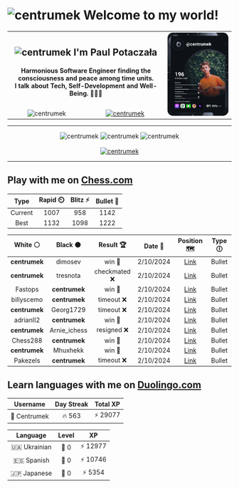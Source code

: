 <h1>
  <img
    src="https://emojis.slackmojis.com/emojis/images/1531849430/4246/blob-sunglasses.gif"
    width="30"
    alt="centrumek"
  />
  Welcome to my world!
</h1>

<table>
  <tbody>
    <tr>
      <td align="center" width="70%" colspan="2">
        <h2>
          <img
            src="https://raw.githubusercontent.com/MartinHeinz/MartinHeinz/master/wave.gif"
            width="30px"
            alt="centrumek"
          />
          I'm Paul Potaczała
        </h2>
        <h4>
          Harmonious Software Engineer finding the consciousness and peace among time units.
          <br/>
          I talk about Tech, Self-Development and Well-Being. 🌿🧘🚀
        </h4>
      </td>
      <td width="30%" rowspan="2">
        <a href="https://app.daily.dev/centrumek">
          <img
            src="./devcard.svg"
            alt="centrumek"
          />
        </a>
      </td>
    </tr>
    <tr align="center">
      <td>
        <img
          src="https://komarev.com/ghpvc/?username=centrumek&label=visitors&color=0e75b6&style=flat"
          alt="centrumek"
        >
      </td>
      <td>
        <a href="https://stackoverflow.com/users/14496012/centrumek">
          <img
            src="https://stackoverflow.com/users/flair/14496012.png?theme=dark"
            alt="centrumek"
          >
        </a>
      </td>
    </tr>
  </tbody>
</table>

---
<div align="center">
  <img 
    src="https://github-readme-stats.vercel.app/api?username=centrumek&show_icons=true&count_private=true&theme=dark&hide_border=true&hide=issues,contribs&bg_color=00000000"
    alt="centrumek"
  />
  <img
    src="https://github-readme-stats.vercel.app/api/top-langs/?username=centrumek&layout=compact&hide_border=true&theme=dark&bg_color=00000000&langs_count=6&exclude_repo=air-statistic-app"
    alt="centrumek"
  />
  <img 
    src="https://github-readme-streak-stats.herokuapp.com?user=centrumek&theme=dark&hide_border=true&background=FFFFFF00"
    alt="centrumek"
  />
  <br/>
  <br/>
  <a href="https://www.buymeacoffee.com/centrumek">
    <img
      src="https://cdn.buymeacoffee.com/buttons/v2/default-orange.png"
      height="50"
      width="210"
      alt="centrumek"
    />
  </a>
</div>

---

## Play with me on [Chess.com](https://www.chess.com/member/centrumek)

<div align="center">
<!--START_SECTION:chessStats-->
<!-- Automatically generated with https://github.com/Balastrong/chess-stats-action -->

| Type | Rapid ⏲️ | Blitz ⚡ | Bullet 🔫 |
|:---:|:---:|:---:|:---:|
| Current | 1007 | 958 | 1142 |
| Best | 1132 | 1098 | 1222 |

| White ⚪ | Black ⚫ | Result 🏆 | Date 📅 | Position 🗺️ | Type 🕕 |
|:---:|:---:|:---:|:---:|:---:|:---:|
| **centrumek** | dimosev | win 🥇 | 2/10/2024 | <a href="http://www.ee.unb.ca/cgi-bin/tervo/fen.pl?select=8/R7/1p1k1ppp/b7/P2p2P1/5P2/7P/1K6 b - -">Link</a> | Bullet |
| **centrumek** | tresnota | checkmated ❌ | 2/10/2024 | <a href="http://www.ee.unb.ca/cgi-bin/tervo/fen.pl?select=8/pppk4/3q4/1PK5/2Q5/2P5/P7/8 w - -">Link</a> | Bullet |
| Fastops | **centrumek** | win 🥇 | 2/10/2024 | <a href="http://www.ee.unb.ca/cgi-bin/tervo/fen.pl?select=6rr/ppkn4/2p5/3N4/8/6P1/PP3PKP/8 b - -">Link</a> | Bullet |
| billyscemo | **centrumek** | timeout ❌ | 2/10/2024 | <a href="http://www.ee.unb.ca/cgi-bin/tervo/fen.pl?select=8/p7/8/2P4p/1PB5/6PP/P2rk3/5RK1 b - -">Link</a> | Bullet |
| **centrumek** | Georg1729 | timeout ❌ | 2/10/2024 | <a href="http://www.ee.unb.ca/cgi-bin/tervo/fen.pl?select=6k1/p6p/1p1p4/2p2r2/P1Pp2P1/1P6/R5K1/4N3 w - -">Link</a> | Bullet |
| adrianII2 | **centrumek** | win 🥇 | 2/10/2024 | <a href="http://www.ee.unb.ca/cgi-bin/tervo/fen.pl?select=2r1r3/pp1bP2k/2p4p/3pRpq1/2P5/1Q1n4/PP3PPP/4R1K1 w - -">Link</a> | Bullet |
| **centrumek** | Arnie_ichess | resigned ❌ | 2/10/2024 | <a href="http://www.ee.unb.ca/cgi-bin/tervo/fen.pl?select=8/2p4p/2kr2n1/p7/P1K5/8/8/8 w - -">Link</a> | Bullet |
| Chess288 | **centrumek** | win 🥇 | 2/10/2024 | <a href="http://www.ee.unb.ca/cgi-bin/tervo/fen.pl?select=8/pp3p1k/2p4r/5q2/3P3p/1P6/P3PQ2/2K3R1 w - -">Link</a> | Bullet |
| **centrumek** | Mhuxhekk | win 🥇 | 2/10/2024 | <a href="http://www.ee.unb.ca/cgi-bin/tervo/fen.pl?select=5k2/1bp4p/1p2p2p/3N4/1P1r4/r2n2P1/4B2P/6K1 b - -">Link</a> | Bullet |
| Pakezels | **centrumek** | timeout ❌ | 2/10/2024 | <a href="http://www.ee.unb.ca/cgi-bin/tervo/fen.pl?select=6k1/5ppp/2p5/1n6/1R5P/7K/1P2nPP1/r7 b - -">Link</a> | Bullet |

<!--END_SECTION:chessStats-->
</div>

## Learn languages with me on [Duolingo.com](https://www.duolingo.com/profile/Centrumek)

<div align="center">
<!--START_SECTION:duolingoStats-->
<!-- Automatically generated with https://github.com/centrumek/duolingo-readme-stats-->

| Username | Day Streak | Total XP |
|:---:|:---:|:---:|
| 👤 Centrumek | 🔥 563 | ⚡ 29077 |

| Language | Level | XP |
|:---:|:---:|:---:|
| 🇺🇦 Ukrainian | 👑 0 | ⚡ 12977 |
| 🇪🇸 Spanish | 👑 0 | ⚡ 10746 |
| 🇯🇵 Japanese | 👑 0 | ⚡ 5354 |

<!--END_SECTION:duolingoStats-->
</div>
<!--
**centrumek/centrumek** is a ✨ _special_ ✨ repository because its `README.md` (this file) appears on your GitHub profile.

Here are some ideas to get you started:

- 🔭 I’m currently working on ...
- 🌱 I’m currently learning ...
- 👯 I’m looking to collaborate on ...
- 🤔 I’m looking for help with ...
- 💬 Ask me about ...
- 📫 How to reach me: ...
- 😄 Pronouns: ...
- ⚡ Fun fact: ...
-->
